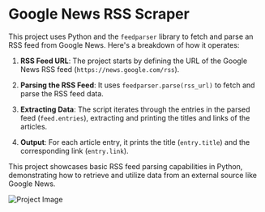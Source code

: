 # Google News RSS Scraper

This project uses Python and the `feedparser` library to fetch and parse an RSS feed from Google News. Here's a breakdown of how it operates:

1. **RSS Feed URL**: The project starts by defining the URL of the Google News RSS feed (`https://news.google.com/rss`).

2. **Parsing the RSS Feed**: It uses `feedparser.parse(rss_url)` to fetch and parse the RSS feed data.

3. **Extracting Data**: The script iterates through the entries in the parsed feed (`feed.entries`), extracting and printing the titles and links of the articles.

4. **Output**: For each article entry, it prints the title (`entry.title`) and the corresponding link (`entry.link`).

This project showcases basic RSS feed parsing capabilities in Python, demonstrating how to retrieve and utilize data from an external source like Google News.

![Project Image](images/project_image.png)
